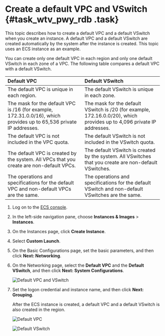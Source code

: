 # Create a default VPC and VSwitch {#task_wtv_pwy_rdb .task}

This topic describes how to create a default VPC and a default VSwitch when you create an instance. A default VPC and a default VSwitch are created automatically by the system after the instance is created. This topic uses an ECS instance as an example.

You can create only one default VPC in each region and only one default VSwitch in each zone of a VPC. The following table compares a default VPC with a default VSwitch.

|Default VPC|Default VSwitch|
|:----------|:--------------|
|The default VPC is unique in each region.|The default VSwitch is unique in each zone.|
|The mask for the default VPC is /16 \(for example, 172.31.0.0/16\), which provides up to 65,536 private IP addresses.|The mask for the default VSwitch is /20 \(for example, 172.16.0.0/20\), which provides up to 4,096 private IP addresses.|
|The default VPC is not included in the VPC quota.|The default VSwitch is not included in the VSwitch quota.|
|The default VPC is created by the system. All VPCs that you create are non-default VPCs.|The default VSwitch is created by the system. All VSwitches that you create are non-default VSwitches.|
|The operations and specifications for the default VPC and non-default VPCs are the same.|The operations and specifications for the default VSwitch and non-default VSwitches are the same.|

1.  Log on to the [ECS console](https://partners-intl.console.aliyun.com/#/ecs).
2.  In the left-side navigation pane, choose **Instances & Images** \> **Instances**.
3.  On the Instances page, click **Create Instance**.
4.  Select **Custom Launch**.
5.  On the Basic Configurations page, set the basic parameters, and then click **Next: Networking**.
6.  On the Networking page, select the **Default VPC** and the **Default VSwitch**, and then click **Next: System Configurations**. 

    ![Default VPC and VSwitch](http://static-aliyun-doc.oss-cn-hangzhou.aliyuncs.com/assets/img/2438/1566299496815_en-US.png)

7.  Set the logon credential and instance name, and then click **Next: Grouping**. 

    After the ECS instance is created, a default VPC and a default VSwitch is also created in the region.

    ![Default VPC](http://static-aliyun-doc.oss-cn-hangzhou.aliyuncs.com/assets/img/2438/1566299496816_en-US.png)

    ![Default VSwitch](http://static-aliyun-doc.oss-cn-hangzhou.aliyuncs.com/assets/img/2438/1566299496817_en-US.png)


